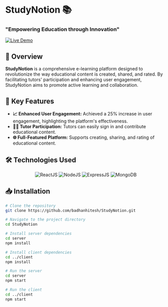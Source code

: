 # StudyNotion 📚

### "Empowering Education through Innovation"

[![Live Demo](https://img.shields.io/badge/Live-Demo-brightgreen)](https://study-notion-eb4s.vercel.app/)

## 🌟 Overview
**StudyNotion** is a comprehensive e-learning platform designed to revolutionize the way educational content is created, shared, and rated. By facilitating tutors' participation and enhancing user engagement, StudyNotion aims to promote active learning and collaboration.

## 🔑 Key Features
- **📈 Enhanced User Engagement:** Achieved a 25% increase in user engagement, highlighting the platform's effectiveness.
- **👩‍🏫 Tutor Participation:** Tutors can easily sign in and contribute educational content.
- **🌐 Full-Featured Platform:** Supports creating, sharing, and rating of educational content.

## 🛠️ Technologies Used
<div align="center">
  <img src="https://img.shields.io/badge/ReactJS-61DAFB?style=for-the-badge&logo=react&logoColor=black" alt="ReactJS"/>
  <img src="https://img.shields.io/badge/NodeJS-339933?style=for-the-badge&logo=node.js&logoColor=white" alt="NodeJS"/>
  <img src="https://img.shields.io/badge/ExpressJS-000000?style=for-the-badge&logo=express&logoColor=white" alt="ExpressJS"/>
  <img src="https://img.shields.io/badge/MongoDB-47A248?style=for-the-badge&logo=mongodb&logoColor=white" alt="MongoDB"/>
</div>

## 📥 Installation

```bash
# Clone the repository
git clone https://github.com/badhanhitesh/StudyNotion.git

# Navigate to the project directory
cd StudyNotion

# Install server dependencies
cd server
npm install

# Install client dependencies
cd ../client
npm install

# Run the server
cd server
npm start

# Run the client
cd ../client
npm start
